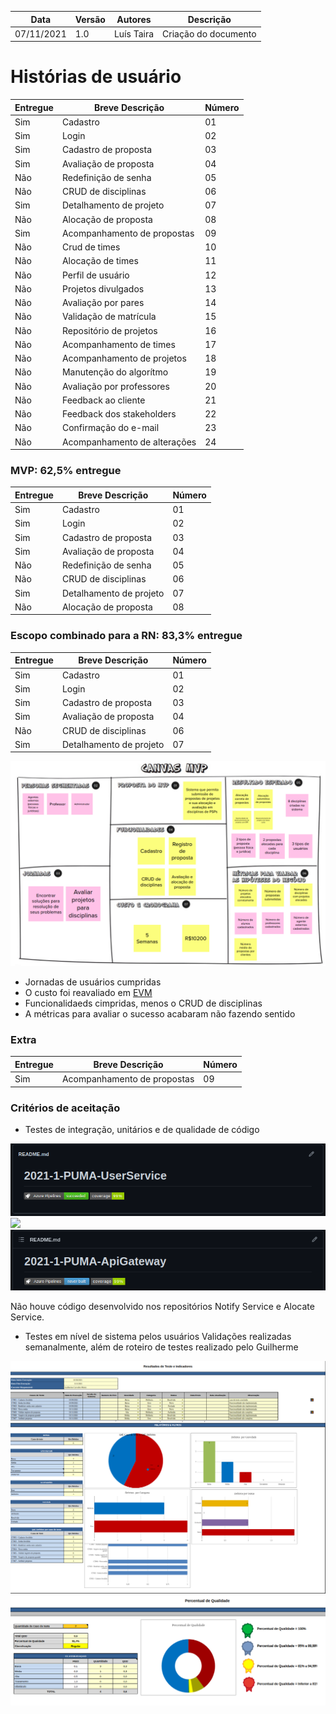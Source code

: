 | Data | Versão | Autores | Descrição |
|--|--|--|--|
| 07/11/2021 | 1.0 | Luís Taira | Criação do documento |

# Histórias de usuário

| Entregue | Breve Descrição | Número |
|--|--|--|
| Sim | Cadastro | 01 |
| Sim | Login | 02 |
| Sim | Cadastro de proposta | 03 |
| Sim | Avaliação de proposta | 04 |
| Não | Redefinição de senha | 05 |
| Não | CRUD de disciplinas | 06 |
| Sim | Detalhamento de projeto | 07 |
| Não | Alocação de proposta | 08 |
| Sim | Acompanhamento de propostas | 09 |
| Não | Crud de times | 10 |
| Não | Alocação de times | 11 |
| Não | Perfil de usuário | 12 |
| Não | Projetos divulgados | 13 |
| Não | Avaliação por pares | 14 |
| Não | Validação de matrícula | 15 |
| Não | Repositório de projetos | 16 |
| Não | Acompanhamento de times | 17 |
| Não | Acompanhamento de projetos | 18 |
| Não | Manutenção do algorítmo | 19 |
| Não | Avaliação por professores | 20 |
| Não | Feedback ao cliente  | 21 |
| Não | Feedback dos stakeholders | 22 |
| Não | Confirmação do e-mail | 23 |
| Não | Acompanhamento de alterações | 24 |

### MVP: 62,5% entregue
| Entregue | Breve Descrição | Número |
|--|--|--|
| Sim | Cadastro | 01 |
| Sim | Login | 02 |
| Sim | Cadastro de proposta | 03 |
| Sim | Avaliação de proposta | 04 |
| Não | Redefinição de senha | 05 |
| Não | CRUD de disciplinas | 06 |
| Sim | Detalhamento de projeto | 07 |
| Não | Alocação de proposta | 08 |

### Escopo combinado para a RN: 83,3% entregue
| Entregue | Breve Descrição | Número |
|--|--|--|
| Sim | Cadastro | 01 |
| Sim | Login | 02 |
| Sim | Cadastro de proposta | 03 |
| Sim | Avaliação de proposta | 04 |
| Não | CRUD de disciplinas | 06 |
| Sim | Detalhamento de projeto | 07 |

![](../assets/visaodoproduto/canvasmvp.png)
* Jornadas de usuários cumpridas
* O custo foi reavaliado em [EVM](/rn/evm)
* Funcionalidaeds cimpridas, menos o CRUD de disciplinas
* A métricas para avaliar o sucesso acabaram não fazendo sentido

### Extra
| Entregue | Breve Descrição | Número |
|--|--|--|
| Sim | Acompanhamento de propostas | 09 |

### Critérios de aceitação
* Testes de integração, unitários e de qualidade de código

![](../assets/rn/testes/usertest.png)
![](../assets/rn/testes/projecttest.png)
![](../assets/rn/testes/gatetest.png)

Não houve código desenvolvido nos repositórios Notify Service e Alocate Service.

* Testes em nível de sistema pelos usuários
Validações realizadas semanalmente, além de roteiro de testes realizado pelo Guilherme

![](../assets/rn/testes/testes.png)
![](../assets/rn/testes/qualidade.png)

